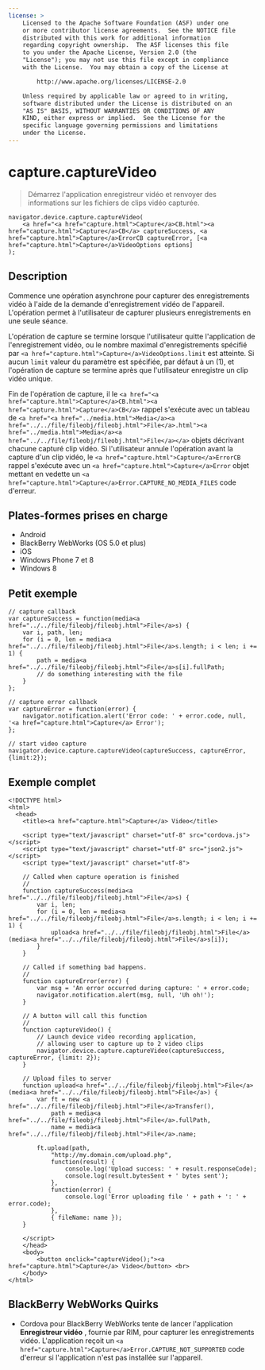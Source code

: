 ```yaml
---
license: >
    Licensed to the Apache Software Foundation (ASF) under one
    or more contributor license agreements.  See the NOTICE file
    distributed with this work for additional information
    regarding copyright ownership.  The ASF licenses this file
    to you under the Apache License, Version 2.0 (the
    "License"); you may not use this file except in compliance
    with the License.  You may obtain a copy of the License at

        http://www.apache.org/licenses/LICENSE-2.0

    Unless required by applicable law or agreed to in writing,
    software distributed under the License is distributed on an
    "AS IS" BASIS, WITHOUT WARRANTIES OR CONDITIONS OF ANY
    KIND, either express or implied.  See the License for the
    specific language governing permissions and limitations
    under the License.
---
```


# capture.captureVideo

> Démarrez l'application enregistreur vidéo et renvoyer des informations sur les fichiers de clips vidéo capturée.

    navigator.device.capture.captureVideo(
        <a href="<a href="capture.html">Capture</a>CB.html"><a href="capture.html">Capture</a>CB</a> captureSuccess, <a href="capture.html">Capture</a>ErrorCB captureError, [<a href="capture.html">Capture</a>VideoOptions options]
    );
    

## Description

Commence une opération asynchrone pour capturer des enregistrements vidéo à l'aide de la demande d'enregistrement vidéo de l'appareil. L'opération permet à l'utilisateur de capturer plusieurs enregistrements en une seule séance.

L'opération de capture se termine lorsque l'utilisateur quitte l'application de l'enregistrement vidéo, ou le nombre maximal d'enregistrements spécifié par `<a href="capture.html">Capture</a>VideoOptions.limit` est atteinte. Si aucun `limit` valeur du paramètre est spécifiée, par défaut à un (1), et l'opération de capture se termine après que l'utilisateur enregistre un clip vidéo unique.

Fin de l'opération de capture, il le `<a href="<a href="capture.html">Capture</a>CB.html"><a href="capture.html">Capture</a>CB</a>` rappel s'exécute avec un tableau de `<a href="<a href="../media.html">Media</a><a href="../../file/fileobj/fileobj.html">File</a>.html"><a href="../media.html">Media</a><a href="../../file/fileobj/fileobj.html">File</a></a>` objets décrivant chacune capturé clip vidéo. Si l'utilisateur annule l'opération avant la capture d'un clip vidéo, le `<a href="capture.html">Capture</a>ErrorCB` rappel s'exécute avec un `<a href="capture.html">Capture</a>Error` objet mettant en vedette un `<a href="capture.html">Capture</a>Error.CAPTURE_NO_MEDIA_FILES` code d'erreur.

## Plates-formes prises en charge

*   Android
*   BlackBerry WebWorks (OS 5.0 et plus)
*   iOS
*   Windows Phone 7 et 8
*   Windows 8

## Petit exemple

    // capture callback
    var captureSuccess = function(media<a href="../../file/fileobj/fileobj.html">File</a>s) {
        var i, path, len;
        for (i = 0, len = media<a href="../../file/fileobj/fileobj.html">File</a>s.length; i < len; i += 1) {
            path = media<a href="../../file/fileobj/fileobj.html">File</a>s[i].fullPath;
            // do something interesting with the file
        }
    };
    
    // capture error callback
    var captureError = function(error) {
        navigator.notification.alert('Error code: ' + error.code, null, '<a href="capture.html">Capture</a> Error');
    };
    
    // start video capture
    navigator.device.capture.captureVideo(captureSuccess, captureError, {limit:2});
    

## Exemple complet

    <!DOCTYPE html>
    <html>
      <head>
        <title><a href="capture.html">Capture</a> Video</title>
    
        <script type="text/javascript" charset="utf-8" src="cordova.js"></script>
        <script type="text/javascript" charset="utf-8" src="json2.js"></script>
        <script type="text/javascript" charset="utf-8">
    
        // Called when capture operation is finished
        //
        function captureSuccess(media<a href="../../file/fileobj/fileobj.html">File</a>s) {
            var i, len;
            for (i = 0, len = media<a href="../../file/fileobj/fileobj.html">File</a>s.length; i < len; i += 1) {
                upload<a href="../../file/fileobj/fileobj.html">File</a>(media<a href="../../file/fileobj/fileobj.html">File</a>s[i]);
            }
        }
    
        // Called if something bad happens.
        //
        function captureError(error) {
            var msg = 'An error occurred during capture: ' + error.code;
            navigator.notification.alert(msg, null, 'Uh oh!');
        }
    
        // A button will call this function
        //
        function captureVideo() {
            // Launch device video recording application,
            // allowing user to capture up to 2 video clips
            navigator.device.capture.captureVideo(captureSuccess, captureError, {limit: 2});
        }
    
        // Upload files to server
        function upload<a href="../../file/fileobj/fileobj.html">File</a>(media<a href="../../file/fileobj/fileobj.html">File</a>) {
            var ft = new <a href="../../file/fileobj/fileobj.html">File</a>Transfer(),
                path = media<a href="../../file/fileobj/fileobj.html">File</a>.fullPath,
                name = media<a href="../../file/fileobj/fileobj.html">File</a>.name;
    
            ft.upload(path,
                "http://my.domain.com/upload.php",
                function(result) {
                    console.log('Upload success: ' + result.responseCode);
                    console.log(result.bytesSent + ' bytes sent');
                },
                function(error) {
                    console.log('Error uploading file ' + path + ': ' + error.code);
                },
                { fileName: name });
        }
    
        </script>
        </head>
        <body>
            <button onclick="captureVideo();"><a href="capture.html">Capture</a> Video</button> <br>
        </body>
    </html>
    

## BlackBerry WebWorks Quirks

*   Cordova pour BlackBerry WebWorks tente de lancer l'application **Enregistreur vidéo** , fournie par RIM, pour capturer les enregistrements vidéo. L'application reçoit un `<a href="capture.html">Capture</a>Error.CAPTURE_NOT_SUPPORTED` code d'erreur si l'application n'est pas installée sur l'appareil.